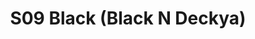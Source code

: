 ---
title: S09 Black (Black N Deckya)
permalink: "/teams/s09-black"
teamslug: s09-black
members:
- Ken Green - Captain
- Charlie Lingafelt - Quarterback
- Steve Bugge
- Ryan Boye
- James Eke
- Ken Gaughan
- Gabe Hernandez
- JJ Johnson
- Eric Leeder
- Matt Pesesky
- James Santos
- Trevor Tullius
- Cole Whitaker
- Kyle Miller - Supplemental
teamid: 4452
name: S09 Black
color: Black N Deckya
division: ''
---